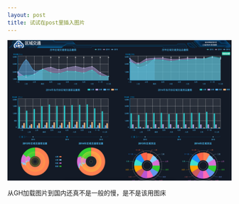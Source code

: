 ```yaml
---
layout: post
title: 试试在post里插入图片
---
```

![Traffic Data Chart](/public/upload/traffic-chart.png)

从GH加载图片到国内还真不是一般的慢，是不是该用图床
